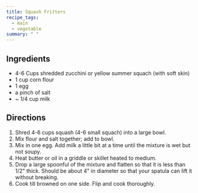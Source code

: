 ```yaml
---
title: Squash Fritters
recipe_tags:
  - main
  - vegetable
summary: " "
---
```


## Ingredients

* 4-6 Cups shredded zucchini or yellow summer squach (with soft skin)
* 1 cup corn flour
* 1 egg
* a pinch of salt
* ~ 1/4 cup milk

## Directions

1. Shred 4-6 cups squash (4-6 small squach) into a large bowl.
1. Mix flour and salt together; add to bowl.
1. Mix in one egg.  Add milk a little bit at a time until the mixture is wet but not soupy.
1. Heat butter or oil in a griddle or skillet heated to medium.
1. Drop a large spoonful of the mixture and flatten so that it is less than 1/2" thick.  Should be about 4" in diameter so that your spatula can lift it without breaking.
1. Cook till browned on one side. Flip and cook thoroughly.